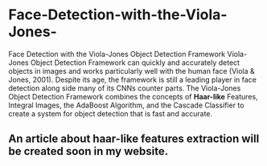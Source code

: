 # Face-Detection-with-the-Viola-Jones-
Face Detection with the Viola-Jones Object Detection Framework 
Viola-Jones Object Detection Framework can quickly and accurately detect objects in images and works particularly well with the human face (Viola & Jones, 2001). Despite its age, the framework is still a leading player in face detection along side many of its CNNs counter parts. The Viola-Jones Object Detection Framework combines the concepts of <b>Haar-like</b> Features, Integral Images, the AdaBoost Algorithm, and the Cascade Classifier to create a system for object detection that is fast and accurate. 
<h2>An article about haar-like features extraction will be created soon in my website.</h2>
